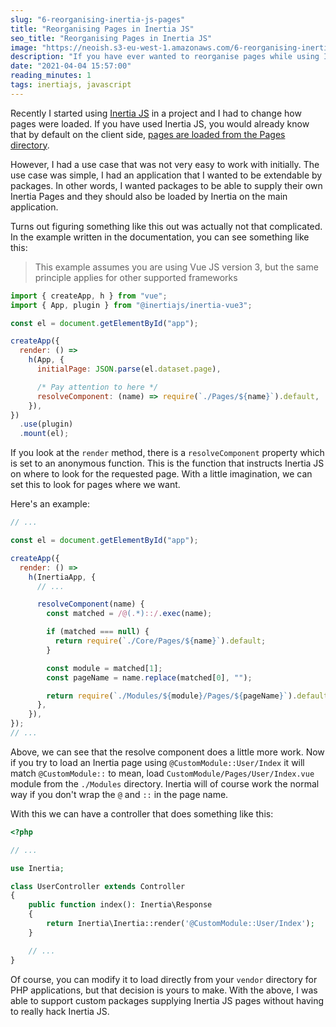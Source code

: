 ```yaml
---
slug: "6-reorganising-inertia-js-pages"
title: "Reorganising Pages in Inertia JS"
seo_title: "Reorganising Pages in Inertia JS"
image: "https://neoish.s3-eu-west-1.amazonaws.com/6-reorganising-inertia-js-pages/lachlan-donald-YVT5aF2QM7M-unsplash.jpeg"
description: "If you have ever wanted to reorganise pages while using Inertia JS then read on"
date: "2021-04-04 15:57:00"
reading_minutes: 1
tags: inertiajs, javascript
---
```


Recently I started using [Inertia JS](https://inertiajs.com/) in a project and I had to change how pages were loaded. If you have used Inertia JS, you would already know that by default on the client side, [pages are loaded from the Pages directory](https://inertiajs.com/client-side-setup#initialize-app).

However, I had a use case that was not very easy to work with initially. The use case was simple, I had an application that I wanted to be extendable by packages. In other words, I wanted packages to be able to supply their own Inertia Pages and they should also be loaded by Inertia on the main application.

Turns out figuring something like this out was actually not that complicated. In the example written in the documentation, you can see something like this:

> This example assumes you are using Vue JS version 3, but the same principle applies for other supported frameworks

```javascript
import { createApp, h } from "vue";
import { App, plugin } from "@inertiajs/inertia-vue3";

const el = document.getElementById("app");

createApp({
  render: () =>
    h(App, {
      initialPage: JSON.parse(el.dataset.page),

      /* Pay attention to here */
      resolveComponent: (name) => require(`./Pages/${name}`).default,
    }),
})
  .use(plugin)
  .mount(el);
```

If you look at the `render` method, there is a `resolveComponent` property which is set to an anonymous function. This is the function that instructs Inertia JS on where to look for the requested page. With a little imagination, we can set this to look for pages where we want.

Here's an example:

```javascript
// ...

const el = document.getElementById("app");

createApp({
  render: () =>
    h(InertiaApp, {
      // ...

      resolveComponent(name) {
        const matched = /@(.*)::/.exec(name);

        if (matched === null) {
          return require(`./Core/Pages/${name}`).default;
        }

        const module = matched[1];
        const pageName = name.replace(matched[0], "");

        return require(`./Modules/${module}/Pages/${pageName}`).default;
      },
    }),
});
// ...
```

Above, we can see that the resolve component does a little more work. Now if you try to load an Inertia page using `@CustomModule::User/Index` it will match `@CustomModule::` to mean, load `CustomModule/Pages/User/Index.vue` module from the `./Modules` directory. Inertia will of course work the normal way if you don't wrap the `@` and `::` in the page name.

With this we can have a controller that does something like this:

```php
<?php

// ...

use Inertia;

class UserController extends Controller
{
    public function index(): Inertia\Response
    {
        return Inertia\Inertia::render('@CustomModule::User/Index');
    }

    // ...
}
```

Of course, you can modify it to load directly from your `vendor` directory for PHP applications, but that decision is yours to make. With the above, I was able to support custom packages supplying Inertia JS pages without having to really hack Inertia JS.
